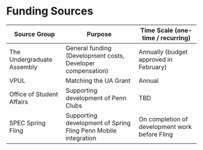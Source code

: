# Funding Sources

| Source Group               | Purpose                                                        | Time Scale (one-time / recurring)              |
|----------------------------|----------------------------------------------------------------|------------------------------------------------|
| The Undergraduate Assembly | General funding (Development costs, Developer compensation)    | Annually (budget approved in February)         |
| VPUL                       | Matching the UA Grant                                          | Annual                                         |
| Office of Student Affairs  | Supporting development of Penn Clubs                           | TBD                                              |
| SPEC Spring Fling          | Supporting development of Spring Fling Penn Mobile integration | On completion of development work before Fling |

